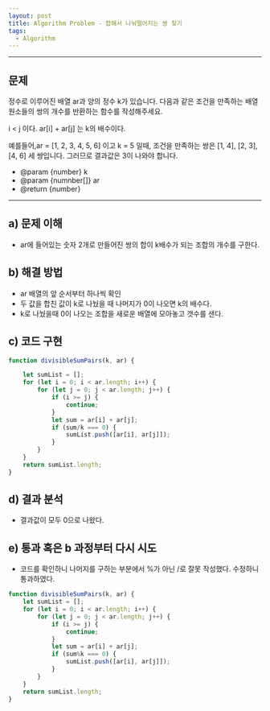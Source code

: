 ```yaml
---
layout: post
title: Algorithm Problem - 합해서 나눠떨어지는 쌍 찾기
tags:
  - Algorithm
---
```

---
## 문제
정수로 이루어진 배열 ar과 양의 정수 k가 있습니다.
다음과 같은 조건을 만족하는 배열 원소들의 쌍의 개수를 반환하는 함수를 작성해주세요.

i < j 이다.
ar[i] + ar[j] 는 k의 배수이다.

예를들어,ar = [1, 2, 3, 4, 5, 6] 이고 k = 5 일때, 조건을 만족하는 쌍은 [1, 4], [2, 3], [4, 6] 세 쌍입니다.
그러므로 결과값은 3이 나와야 합니다.

* @param {number} k
* @param {numnber[]} ar
* @return {number}

---

## a) 문제 이해
* ar에 들어있는 숫자 2개로 만들어진 쌍의 합이 k배수가 되는 조합의 개수를 구한다.

## b) 해결 방법
* ar 배열의 앞 순서부터 하나씩 확인
* 두 값을 합친 값이 k로 나눴을 때 나머지가 0이 나오면 k의 배수다.
* k로 나눴을때 0이 나오는 조합을 새로운 배열에 모아놓고 갯수를 샌다.

## c) 코드 구현
```javascript
function divisibleSumPairs(k, ar) {

    let sumList = [];
    for (let i = 0; i < ar.length; i++) {
        for (let j = 0; j < ar.length; j++) {
            if (i >= j) {
                continue;
            }
            let sum = ar[i] + ar[j];
            if (sum/k === 0) {
                sumList.push([ar[i], ar[j]]);
            }
        }
	}
	return sumList.length;
}
```

## d) 결과 분석
* 결과값이 모두 0으로 나왔다.

## e) 통과 혹은 b 과정부터 다시 시도
* 코드를 확인하니 나머지를 구하는 부분에서 %가 아닌 /로 잘못 작성했다. 수정하니 통과하였다.

```javascript
function divisibleSumPairs(k, ar) {
    let sumList = [];
    for (let i = 0; i < ar.length; i++) {
        for (let j = 0; j < ar.length; j++) {
            if (i >= j) {
                continue;
            }
            let sum = ar[i] + ar[j];
            if (sum%k === 0) {
                sumList.push([ar[i], ar[j]]);
            }
        }
	}
	return sumList.length;
}
```